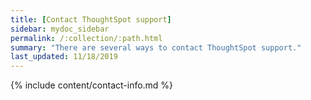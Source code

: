 ```yaml
---
title: [Contact ThoughtSpot support]
sidebar: mydoc_sidebar
permalink: /:collection/:path.html
summary: "There are several ways to contact ThoughtSpot support."
last_updated: 11/18/2019
---
```


{% include content/contact-info.md %}
